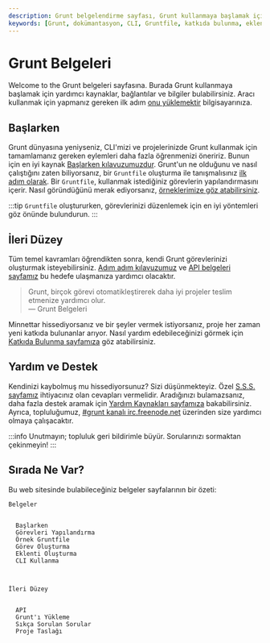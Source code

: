 ```yaml
---
description: Grunt belgelendirme sayfası, Grunt kullanmaya başlamak için gereken kaynakları ve bilgileri sağlar. Bu sayfa, yeni başlayanlardan ileri düzey kullanıcılara kadar herkese yönelik bilgiler içerir.
keywords: [Grunt, dokümantasyon, CLI, Gruntfile, katkıda bulunma, eklenti, API]
---
```


# Grunt Belgeleri

Welcome to the Grunt belgeleri sayfasına. Burada Grunt kullanmaya başlamak için yardımcı kaynaklar, bağlantılar ve bilgiler bulabilirsiniz. Aracı kullanmak için yapmanız gereken ilk adım [onu yüklemektir](https://gruntjs.com/installing-grunt) bilgisayarınıza.

## Başlarken

Grunt dünyasına yeniyseniz, CLI'mizi ve projelerinizde Grunt kullanmak için tamamlamanız gereken eylemleri daha fazla öğrenmenizi öneririz. Bunun için en iyi kaynak [Başlarken kılavuzumuzdur](https://gruntjs.com/getting-started). Grunt'un ne olduğunu ve nasıl çalıştığını zaten biliyorsanız, bir `Gruntfile` oluşturma ile tanışmalısınız [ilk adım olarak](https://gruntjs.com/configuring-tasks). Bir `Gruntfile`, kullanmak istediğiniz görevlerin yapılandırmasını içerir. Nasıl göründüğünü merak ediyorsanız, [örneklerimize göz atabilirsiniz](https://gruntjs.com/sample-gruntfile).

:::tip
`Gruntfile` oluştururken, görevlerinizi düzenlemek için en iyi yöntemleri göz önünde bulundurun.
:::

## İleri Düzey

Tüm temel kavramları öğrendikten sonra, kendi Grunt görevlerinizi oluşturmak isteyebilirsiniz. [Adım adım kılavuzumuz](https://gruntjs.com/creating-plugins) ve [API belgeleri sayfamız](https://gruntjs.com/api/grunt) bu hedefe ulaşmanıza yardımcı olacaktır.

> Grunt, birçok görevi otomatikleştirerek daha iyi projeler teslim etmenize yardımcı olur.  
> — Grunt Belgeleri

Minnettar hissediyorsanız ve bir şeyler vermek istiyorsanız, proje her zaman yeni katkıda bulunanlar arıyor. Nasıl yardım edebileceğinizi görmek için [Katkıda Bulunma sayfamıza](https://gruntjs.com/contributing) göz atabilirsiniz.

## Yardım ve Destek

Kendinizi kaybolmuş mu hissediyorsunuz? Sizi düşünmekteyiz. Özel [S.S.S. sayfamız](https://gruntjs.com/frequently-asked-questions) ihtiyacınız olan cevapları vermelidir. Aradığınızı bulamazsanız, daha fazla destek aramak için [Yardım Kaynakları sayfamıza](https://gruntjs.com/help-resources) bakabilirsiniz. Ayrıca, topluluğumuz, [#grunt kanalı irc.freenode.net](http://webchat.freenode.net/?channels=grunt) üzerinden size yardımcı olmaya çalışacaktır.

:::info
Unutmayın; topluluk geri bildirimle büyür. Sorularınızı sormaktan çekinmeyin!
:::

## Sırada Ne Var?

Bu web sitesinde bulabileceğiniz belgeler sayfalarının bir özeti:


  
    Belgeler

    
      Başlarken
      Görevleri Yapılandırma
      Örnek Gruntfile
      Görev Oluşturma
      Eklenti Oluşturma
      CLI Kullanma
    
  
  
    İleri Düzey

    
      API
      Grunt'ı Yükleme
      Sıkça Sorulan Sorular
      Proje Taslağı
    
  
